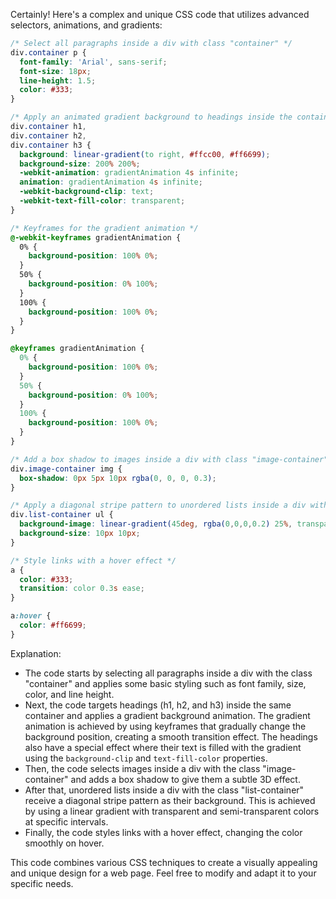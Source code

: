 Certainly! Here's a complex and unique CSS code that utilizes advanced selectors, animations, and gradients:

```css
/* Select all paragraphs inside a div with class "container" */
div.container p {
  font-family: 'Arial', sans-serif;
  font-size: 18px;
  line-height: 1.5;
  color: #333;
}

/* Apply an animated gradient background to headings inside the container */
div.container h1,
div.container h2,
div.container h3 {
  background: linear-gradient(to right, #ffcc00, #ff6699);
  background-size: 200% 200%;
  -webkit-animation: gradientAnimation 4s infinite;
  animation: gradientAnimation 4s infinite;
  -webkit-background-clip: text;
  -webkit-text-fill-color: transparent;
}

/* Keyframes for the gradient animation */
@-webkit-keyframes gradientAnimation {
  0% {
    background-position: 100% 0%;
  }
  50% {
    background-position: 0% 100%;
  }
  100% {
    background-position: 100% 0%;
  }
}

@keyframes gradientAnimation {
  0% {
    background-position: 100% 0%;
  }
  50% {
    background-position: 0% 100%;
  }
  100% {
    background-position: 100% 0%;
  }
}

/* Add a box shadow to images inside a div with class "image-container" */
div.image-container img {
  box-shadow: 0px 5px 10px rgba(0, 0, 0, 0.3);
}

/* Apply a diagonal stripe pattern to unordered lists inside a div with class "list-container" */
div.list-container ul {
  background-image: linear-gradient(45deg, rgba(0,0,0,0.2) 25%, transparent 25%, transparent 50%, rgba(0,0,0,0.2) 50%, rgba(0,0,0,0.2) 75%, transparent 75%, transparent);
  background-size: 10px 10px;
}

/* Style links with a hover effect */
a {
  color: #333;
  transition: color 0.3s ease;
}

a:hover {
  color: #ff6699;
}
```

Explanation:
- The code starts by selecting all paragraphs inside a div with the class "container" and applies some basic styling such as font family, size, color, and line height.
- Next, the code targets headings (h1, h2, and h3) inside the same container and applies a gradient background animation. The gradient animation is achieved by using keyframes that gradually change the background position, creating a smooth transition effect. The headings also have a special effect where their text is filled with the gradient using the `background-clip` and `text-fill-color` properties.
- Then, the code selects images inside a div with the class "image-container" and adds a box shadow to give them a subtle 3D effect.
- After that, unordered lists inside a div with the class "list-container" receive a diagonal stripe pattern as their background. This is achieved by using a linear gradient with transparent and semi-transparent colors at specific intervals.
- Finally, the code styles links with a hover effect, changing the color smoothly on hover.

This code combines various CSS techniques to create a visually appealing and unique design for a web page. Feel free to modify and adapt it to your specific needs.